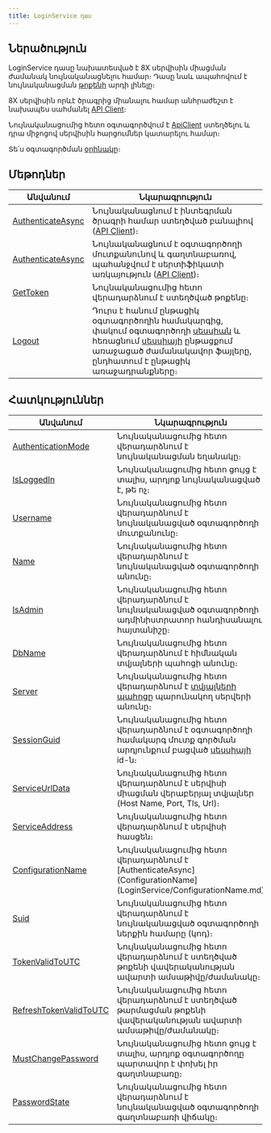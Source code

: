 ```yaml
---
title: LoginService դաս
---
```


## Ներածություն

LoginService դասը նախատեսված է 8X սերվիսին միացման ժամանակ նույնականացնելու համար։ 
Դասը նաև ապահովում է նույնականացման [թոքենի](LoginService/GetToken.md) արդի լինելը։

8X սերվիսին որևէ ծրագրից միանալու համար անհրաժեշտ է նախապես սահմանել [API Client](../api_client.md)։

Նույնականացումից հետո օգտագործվում է [ApiClient](../types/ApiClient.md) ստեղծելու և դրա միջոցով սերվիսին հարցումներ կատարելու համար։

Տե՛ս օգտագործման [օրինակը](../examples/LoginService.md)։

## Մեթոդներ

| Անվանում | Նկարագրություն |
|----------|----------------|
| [AuthenticateAsync](LoginService/AuthenticateAsync.md) | Նույնականացնում է ինտեգրման ծրագրի համար ստեղծված բանալիով ([API Client](../api_client.md))։ |
| [AuthenticateAsync](LoginService/AuthenticateAsync1.md) | Նույնականացնում է օգտագործողի մուտքանունով և գաղտնաբառով, պահանջվում է սերտիֆիկատի առկայություն ([API Client](../api_client.md))։ |
| [GetToken](LoginService/GetToken.md) | Նույնականացումից հետո վերադարձնում է ստեղծված թոքենը։ |
| [Logout](LoginService/Logout.md) | Դուրս է հանում ընթացիկ օգտագործողին համակարգից, փակում օգտագործողի [սեսսիան](../../server_api/types/SessionInfo.md) և հեռացնում [սեսսիայի](../../server_api/types/SessionInfo.md) ընթացքում առաջացած ժամանակավոր ֆայլերը, ընդհատում է ընթացիկ առաջադրանքները։ |

## Հատկություններ

| Անվանում | Նկարագրություն |
|----------|----------------|
| [AuthenticationMode](LoginService/AuthenticationMode.md) | Նույնականացումից հետո վերադարձնում է նույնականացման եղանակը։ |
| [IsLoggedIn](LoginService/IsLoggedIn.md) | Նույնականացումից հետո ցույց է տալիս, արդյոք նույնականացված է, թե ոչ։ |
| [Username](LoginService/Username.md) | Նույնականացումից հետո վերադարձնում է նույնականացված օգտագործողի մուտքանունը։ |
| [Name](LoginService/Name.md) | Նույնականացումից հետո վերադարձնում է նույնականացված օգտագործողի անունը։ |
| [IsAdmin](LoginService/IsAdmin.md) | Նույնականացումից հետո վերադարձնում է նույնականացված օգտագործողի ադմինիստրատոր հանդիսանալու հայտանիշը։ |
| [DbName](LoginService/DbName.md) | Նույնականացումից հետո վերադարձնում է հիմնական տվյալների պահոցի անունը։ |
| [Server](LoginService/Server.md) | Նույնականացումից հետո վերադարձնում է [տվյալների պահոցը](LoginService/DbName.md) պարունակող սերվերի անունը։ |
| [SessionGuid](LoginService/SessionGuid.md) | Նույնականացումից հետո վերադարձնում է օգտագործողի համակարգ մուտք գործման արդյունքում բացված [սեսսիայի](../../server_api/types/SessionInfo.md) id-ն։ |
| [ServiceUrlData](LoginService/ServiceUrlData.md) | Նույնականացումից հետո վերադարձնում է սերվիսի միացման վերաբերյալ տվյալներ (Host Name, Port, Tls, Url)։ |
| [ServiceAddress](LoginService/ServiceAddress.md) | Նույնականացումից հետո վերադարձնում է սերվիսի հասցեն։ |
| [ConfigurationName](LoginService/ConfigurationName.md) | Նույնականացումից հետո վերադարձնում է [AuthenticateAsync](ConfigurationName](LoginService/ConfigurationName.md) | Նույնականացումից հետո վերադարձնում է [AuthenticateAsync.md) կանչին փոխանցված համապատասխան պարամետրը։ |
| [Suid](LoginService/Suid.md) | Նույնականացումից հետո վերադարձնում է նույնականացված օգտագործողի ներքին համարը (կոդ)։ |
| [TokenValidToUTC](LoginService/TokenValidToUTC.md) | Նույնականացումից հետո վերադարձնում է ստեղծված թոքենի վավերականության ավարտի ամսաթիվը/ժամանակը։ |
| [RefreshTokenValidToUTC](LoginService/RefreshTokenValidToUTC.md) | Նույնականացումից հետո վերադարձնում է ստեղծված թարմացման թոքենի վավերականության ավարտի ամսաթիվը/ժամանակը։ |
| [MustChangePassword](LoginService/MustChangePassword.md) | Նույնականացումից հետո ցույց է տալիս, արդյոք օգտագործողը պարտավոր է փոխել իր գաղտնաբառը։ |
| [PasswordState](LoginService/PasswordState.md) | Նույնականացումից հետո վերադարձնում է նույնականացված օգտագործողի գաղտնաբառի վիճակը։ |

